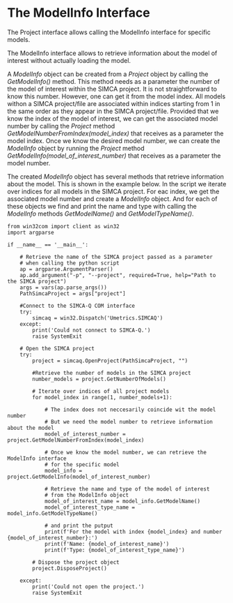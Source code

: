 # The ModelInfo Interface

The Project interface allows calling the ModelInfo interface for specific models.

The ModelInfo interface allows to retrieve information about the model of interest without actually loading the model.

A *ModelInfo* object can be created from a *Project* object by calling the *GetModelInfo()* method. This method needs as a parameter the number of the model of interest within the SIMCA project. It is not straightforward to know this number. However, one can get it from the model index. All models withon a SIMCA project/file are associated within indices starting from 1 in the same order as they appear in the SIMCA project/file. Provided that we know the index of the model of interest, we can get the associated model number by calling the *Project* method *GetModelNumberFromIndex(model_index)* that receives as a parameter the model index. Once we know the desired model number, we can create the *ModelInfo* object by running the *Project* method *GetModelInfo(model_of_interest_number)* that receives as a parameter the model number.

The created *ModelInfo* object has several methods that retrieve information about the model. This is shown in the example below. In the script we iterate over indices for all models in the SIMCA project. For eac index, we get the associated model number and create a *ModelInfo* object. And for each of these objects we find and print the name and type with calling the *ModelInfo* methods *GetModelName()* and *GetModelTypeName()*.

```
from win32com import client as win32
import argparse

if __name__ == '__main__':

    # Retrieve the name of the SIMCA project passed as a parameter
    # when calling the python script
    ap = argparse.ArgumentParser()
    ap.add_argument("-p", "--project", required=True, help="Path to the SIMCA project")
    args = vars(ap.parse_args())
    PathSimcaProject = args["project"]
    
    #Connect to the SIMCA-Q COM interface
    try:
        simcaq = win32.Dispatch('Umetrics.SIMCAQ')
    except:
        print('Could not connect to SIMCA-Q.')
        raise SystemExit

    # Open the SIMCA project
    try:
        project = simcaq.OpenProject(PathSimcaProject, "")

        #Retrieve the number of models in the SIMCA project
        number_models = project.GetNumberOfModels()
    
        # Iterate over indices of all project models
        for model_index in range(1, number_models+1):

            # The index does not neccesarily coincide wit the model number
            # But we need the model number to retrieve information about the model
            model_of_interest_number = project.GetModelNumberFromIndex(model_index)

            # Once we know the model number, we can retrieve the ModelInfo interface
            # for the specific model
            model_info = project.GetModelInfo(model_of_interest_number)

            # Retrieve the name and type of the model of interest
            # from the ModelInfo object
            model_of_interest_name = model_info.GetModelName()
            model_of_interest_type_name = model_info.GetModelTypeName()

            # and print the putput
            print(f'For the model with index {model_index} and number {model_of_interest_number}:')
            print(f'Name: {model_of_interest_name}')
            print(f'Type: {model_of_interest_type_name}')

        # Dispose the project object
        project.DisposeProject()
        
    except:
        print('Could not open the project.')
        raise SystemExit
```